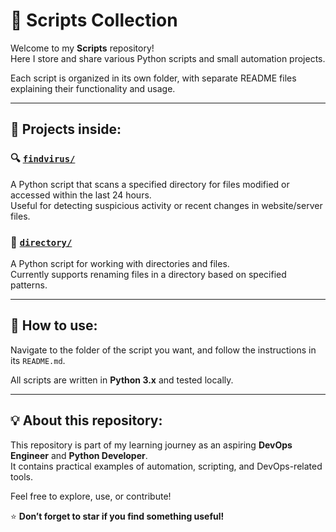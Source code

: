 # 🐍 Scripts Collection

Welcome to my **Scripts** repository!  
Here I store and share various Python scripts and small automation projects.

Each script is organized in its own folder, with separate README files explaining their functionality and usage.

---

## 📂 Projects inside:

### 🔍 [`findvirus/`](./findvirus)

A Python script that scans a specified directory for files modified or accessed within the last 24 hours.  
Useful for detecting suspicious activity or recent changes in website/server files.

### 📁 [`directory/`](./directory)


A Python script for working with directories and files.  
Currently supports renaming files in a directory based on specified patterns.

---

## 📝 How to use:

Navigate to the folder of the script you want, and follow the instructions in its `README.md`.

All scripts are written in **Python 3.x** and tested locally.

---

## 💡 About this repository:

This repository is part of my learning journey as an aspiring **DevOps Engineer** and **Python Developer**.  
It contains practical examples of automation, scripting, and DevOps-related tools.

Feel free to explore, use, or contribute!

⭐️ **Don’t forget to star if you find something useful!**

